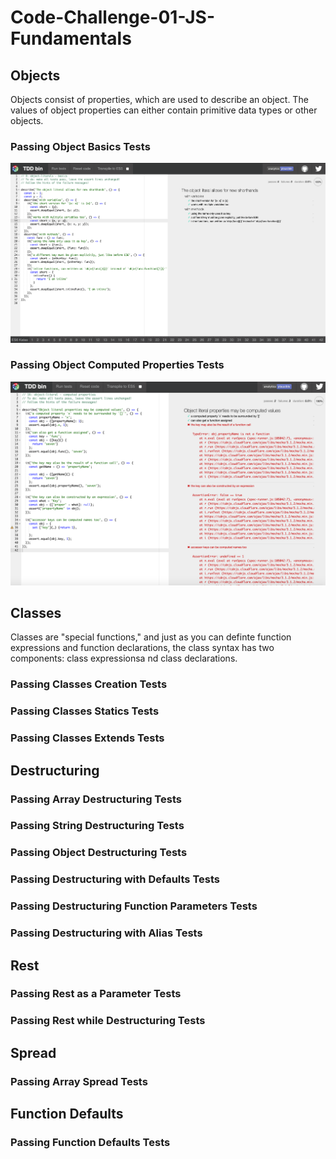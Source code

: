 # Code-Challenge-01-JS-Fundamentals

## Objects

Objects consist of properties, which are used to describe an object. The values of object properties can either contain primitive data types or other objects.

### Passing Object Basics Tests
![](ObjectsBasics.png)

### Passing Object Computed Properties Tests
![](ObjectsComputedProperties.png)

## Classes

Classes are "special functions," and just as you can definte function expressions and function declarations, the class syntax has two components: class expressionsa nd class declarations.

### Passing Classes Creation Tests

### Passing Classes Statics Tests

### Passing Classes Extends Tests

## Destructuring

### Passing Array Destructuring Tests

### Passing String Destructuring Tests

### Passing Object Destructuring Tests

### Passing Destructuring with Defaults Tests

### Passing Destructuring Function Parameters Tests

### Passing Destructuring with Alias Tests

## Rest

### Passing Rest as a Parameter Tests

### Passing Rest while Destructuring Tests

## Spread

### Passing Array Spread Tests

## Function Defaults

### Passing Function Defaults Tests